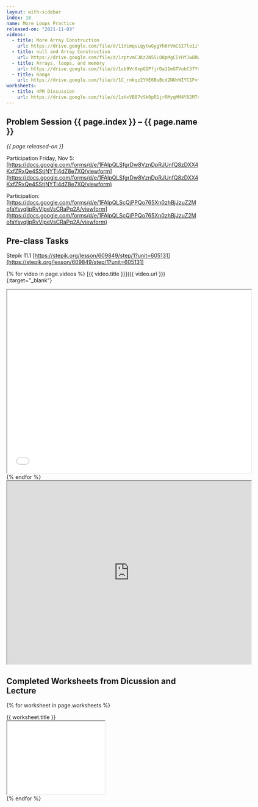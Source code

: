 ```yaml
---
layout: with-sidebar
index: 18
name: More Loops Practice
released-on: "2021-11-03"
videos:
  - title: More Array Construction
    url: https://drive.google.com/file/d/11YimqsLqytwGygYh6YVmCSI7lo1iYHo_
  - title: null and Array Construction
    url: https://drive.google.com/file/d/1rptvmC3Kz2N5SLO8pMgCIYHfJwDRWf6O
  - title: Arrays, loops, and memory
    url: https://drive.google.com/file/d/1cb9Vc0xpG1PfjrDa11mGTVobC37YvuLJ
  - title: Range
    url: https://drive.google.com/file/d/1C_rnkqz2YHE6BsBcd2NUnWIYC1Fvts5Z
worksheets:
  - title: 4PM Discussion
    url: https://drive.google.com/file/d/1sHxVB87vSk0pR1jrRMyqMM4Y82M7rkA9
---
```


## Problem Session {{ page.index }} – {{ page.name }}

_{{ page.released-on }}_

Participation Friday, Nov 5: [https://docs.google.com/forms/d/e/1FAIpQLSfgrDw8VznDpRJUnfQ8zDXX4KxfZRxQe4SStjNYTi4dZ8e7XQ/viewform](https://docs.google.com/forms/d/e/1FAIpQLSfgrDw8VznDpRJUnfQ8zDXX4KxfZRxQe4SStjNYTi4dZ8e7XQ/viewform)

Participation: [https://docs.google.com/forms/d/e/1FAIpQLScQjPPQo765Xn0zhBjJzuZ2MofaYsyqlipRvVlpeVsCRaPq2A/viewform](https://docs.google.com/forms/d/e/1FAIpQLScQjPPQo765Xn0zhBjJzuZ2MofaYsyqlipRvVlpeVsCRaPq2A/viewform)

## Pre-class Tasks

Stepik 11.1 [https://stepik.org/lesson/609849/step/1?unit=605131](https://stepik.org/lesson/609849/step/1?unit=605131)

{% for video in page.videos %}
[{{ video.title }}]({{ video.url }}){:target="_blank"}

<iframe src="{{ video.url }}/preview" width="640" height="480" allow="autoplay"></iframe>
{% endfor %}

<iframe src="https://drive.google.com/file/d/1XUSnWHtHI3TLUQozvKTbpl4HrkmASWlW/preview" width="640" height="480" allow="autoplay"></iframe>

## Completed Worksheets from Dicussion and Lecture

{% for worksheet in page.worksheets %}
<div class="worksheetBox">
{{ worksheet.title }}
<br>
<iframe src="{{ worksheet.url }}/preview" width="256" height="192" allow="autoplay"></iframe>
</div>
{% endfor %}
